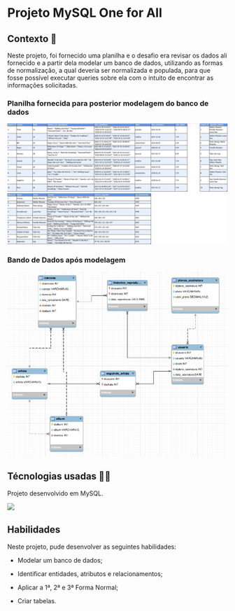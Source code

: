 # Projeto MySQL One for All

## Contexto :bookmark_tabs:

Neste projeto, foi fornecido uma planilha e o desafio era revisar os dados ali fornecido e a partir dela modelar um banco de dados, utilizando as formas de normalização, a qual deveria ser normalizada e populada, para que fosse possível executar queries sobre ela com o intuito de encontrar as informações solicitadas.

### Planilha fornecida para posterior modelagem do banco de dados
![Planilha](/images/non-normalized-tables.png)

### Bando de Dados após modelagem
![Modelagem](/images/normalizacaoTabelas.png)

## Técnologias usadas :technologist:

Projeto desenvolvido em MySQL.

<img src="https://cdn.jsdelivr.net/gh/devicons/devicon/icons/mysql/mysql-original-wordmark.svg" width="100px"/>

## Habilidades

Neste projeto, pude desenvolver as seguintes habilidades:

  * Modelar um banco de dados;

  * Identificar entidades, atributos e relacionamentos;
  
  * Aplicar a 1ª, 2ª e 3ª Forma Normal;

  * Criar tabelas.